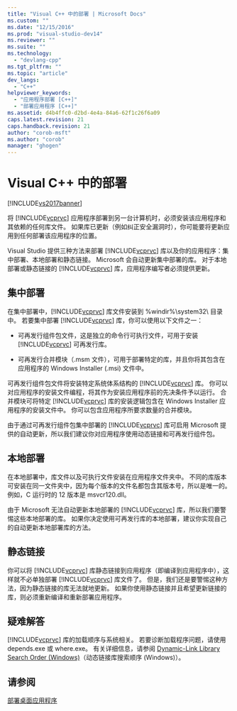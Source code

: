```yaml
---
title: "Visual C++ 中的部署 | Microsoft Docs"
ms.custom: ""
ms.date: "12/15/2016"
ms.prod: "visual-studio-dev14"
ms.reviewer: ""
ms.suite: ""
ms.technology: 
  - "devlang-cpp"
ms.tgt_pltfrm: ""
ms.topic: "article"
dev_langs: 
  - "C++"
helpviewer_keywords: 
  - "应用程序部署 [C++]"
  - "部署应用程序 [C++]"
ms.assetid: d4b4ffc0-d2bd-4e4a-84a6-62f1c26f6a09
caps.latest.revision: 21
caps.handback.revision: 21
author: "corob-msft"
ms.author: "corob"
manager: "ghogen"
---
```

# Visual C++ 中的部署
[!INCLUDE[vs2017banner](../assembler/inline/includes/vs2017banner.md)]

将 [!INCLUDE[vcprvc](../build/includes/vcprvc_md.md)] 应用程序部署到另一台计算机时，必须安装该应用程序和其依赖的任何库文件。  如果库已更新（例如纠正安全漏洞时），你可能要将更新应用到任何部署该应用程序的位置。  
  
 Visual Studio 提供三种方法来部署 [!INCLUDE[vcprvc](../build/includes/vcprvc_md.md)] 库以及你的应用程序：集中部署、本地部署和静态链接。  Microsoft 会自动更新集中部署的库。  对于本地部署或静态链接的 [!INCLUDE[vcprvc](../build/includes/vcprvc_md.md)] 库，应用程序编写者必须提供更新。  
  
## 集中部署  
 在集中部署中，[!INCLUDE[vcprvc](../build/includes/vcprvc_md.md)] 库文件安装到 %windir%\\system32\\ 目录中。  若要集中部署 [!INCLUDE[vcprvc](../build/includes/vcprvc_md.md)] 库，你可以使用以下文件之一：  
  
-   可再发行组件包文件，这是独立的命令行可执行文件，可用于安装 [!INCLUDE[vcprvc](../build/includes/vcprvc_md.md)] 可再发行库。  
  
-   可再发行合并模块（.msm 文件），可用于部署特定的库，并且你将其包含在应用程序的 Windows Installer \(.msi\) 文件中。  
  
 可再发行组件包文件将安装特定系统体系结构的 [!INCLUDE[vcprvc](../build/includes/vcprvc_md.md)] 库。  你可以对应用程序的安装文件编程，将其作为安装应用程序前的先决条件予以运行。  合并模块可将特定 [!INCLUDE[vcprvc](../build/includes/vcprvc_md.md)] 库的安装逻辑包含在 Windows Installer 应用程序的安装文件中。  你可以包含应用程序所要求数量的合并模块。  
  
 由于通过可再发行组件包集中部署的 [!INCLUDE[vcprvc](../build/includes/vcprvc_md.md)] 库可启用 Microsoft 提供的自动更新，所以我们建议你对应用程序使用动态链接和可再发行组件包。  
  
## 本地部署  
 在本地部署中，库文件以及可执行文件安装在应用程序文件夹中。  不同的库版本可安装在同一文件夹中，因为每个版本的文件名都包含其版本号，所以是唯一的。  例如，C 运行时的 12 版本是 msvcr120.dll。  
  
 由于 Microsoft 无法自动更新本地部署的 [!INCLUDE[vcprvc](../build/includes/vcprvc_md.md)] 库，所以我们要警惕这些本地部署的库。  如果你决定使用可再发行库的本地部署，建议你实现自己的自动更新本地部署库的方法。  
  
## 静态链接  
 你可以将 [!INCLUDE[vcprvc](../build/includes/vcprvc_md.md)] 库静态链接到应用程序（即编译到应用程序中），这样就不必单独部署 [!INCLUDE[vcprvc](../build/includes/vcprvc_md.md)] 库文件了。  但是，我们还是要警惕这种方法，因为静态链接的库无法就地更新。  如果你使用静态链接并且希望更新链接的库，则必须重新编译和重新部署应用程序。  
  
## 疑难解答  
 [!INCLUDE[vcprvc](../build/includes/vcprvc_md.md)] 库的加载顺序与系统相关。  若要诊断加载程序问题，请使用 depends.exe 或 where.exe。  有关详细信息，请参阅 [Dynamic\-Link Library Search Order \(Windows\)](http://msdn.microsoft.com/library/windows/desktop/ms682586.aspx)（动态链接库搜索顺序 \(Windows\)）。  
  
## 请参阅  
 [部署桌面应用程序](../ide/deploying-native-desktop-applications-visual-cpp.md)